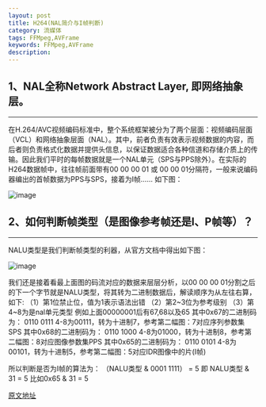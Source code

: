 ```yaml
---
layout: post
title: H264(NAL简介与I帧判断)
category: 流媒体
tags: FFMpeg,AVFrame
keywords: FFMpeg,AVFrame
description:
---
```


##	1、NAL全称Network Abstract Layer, 即网络抽象层。
---

在H.264/AVC视频编码标准中，整个系统框架被分为了两个层面：视频编码层面（VCL）和网络抽象层面（NAL）。其中，前者负责有效表示视频数据的内容，而后者则负责格式化数据并提供头信息，以保证数据适合各种信道和存储介质上的传输。因此我们平时的每帧数据就是一个NAL单元（SPS与PPS除外）。在实际的H264数据帧中，往往帧前面带有00 00 00 01 或 00 00 01分隔符，一般来说编码器编出的首帧数据为PPS与SPS，接着为I帧……
如下图：
         
![image](../../../upload/1357198338_9050.jpg)

##	2、如何判断帧类型（是图像参考帧还是I、P帧等）？
---

NALU类型是我们判断帧类型的利器，从官方文档中得出如下图：
     
![image](../../../upload/1357202873_9191.jpg)

我们还是接着看最上面图的码流对应的数据来层层分析，以00 00 00 01分割之后的下一个字节就是NALU类型，将其转为二进制数据后，解读顺序为从左往右算，如下:
（1）第1位禁止位，值为1表示语法出错
（2）第2~3位为参考级别
（3）第4~8为是nal单元类型
例如上面00000001后有67,68以及65
其中0x67的二进制码为：
0110 0111
4-8为00111，转为十进制7，参考第二幅图：7对应序列参数集SPS
其中0x68的二进制码为：
0110 1000
4-8为01000，转为十进制8，参考第二幅图：8对应图像参数集PPS
其中0x65的二进制码为：
0110 0101
4-8为00101，转为十进制5，参考第二幅图：5对应IDR图像中的片(I帧)

所以判断是否为I帧的算法为： （NALU类型  & 0001  1111） = 5   即   NALU类型  & 31 = 5
比如0x65 & 31 = 5

[原文地址](http://blog.csdn.net/jefry_xdz/article/details/8461343)